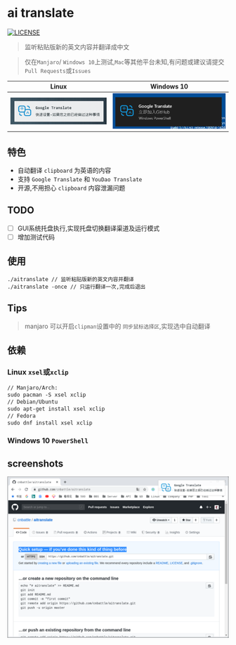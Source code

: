 # ai translate

[![LICENSE](https://img.shields.io/badge/license-Anti%20996-blue.svg?style=flat-square)](https://github.com/996icu/996.ICU/blob/master/LICENSE)

> 监听粘贴版新的英文内容并翻译成中文

> 仅在`Manjaro`/ `Windows 10`上测试,`Mac`等其他平台未知,有问题或建议请提交`Pull Requests`或`Issues`

|Linux| Windows 10|
|:---:|:---:|
|![](screenshots/linux.png)|![](screenshots/windows10.png)|

## 特色
 - 自动翻译 `clipboard` 为英语的内容
 - 支持 `Google Translate` 和 `YouDao Translate`
 - 开源,不用担心 `clipboard` 内容泄漏问题

## TODO

 - [ ] GUI系统托盘执行,实现托盘切换翻译渠道及运行模式
 - [ ] 增加测试代码

## 使用

```
./aitranslate // 监听粘贴版新的英文内容并翻译
./aitranslate -once // 只运行翻译一次,完成后退出
```

## Tips
> manjaro 可以开启`clipman`设置中的 `同步鼠标选择区`,实现选中自动翻译

## 依赖
### Linux `xsel`或`xclip`
```
// Manjaro/Arch:
sudo pacman -S xsel xclip
// Debian/Ubuntu
sudo apt-get install xsel xclip
// Fedora
sudo dnf install xsel xclip
```
### Windows 10 `PowerShell`

## screenshots
![](screenshots/2.png)